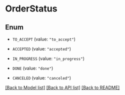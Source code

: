 # OrderStatus

## Enum


* `TO_ACCEPT` (value: `"to_accept"`)

* `ACCEPTED` (value: `"accepted"`)

* `IN_PROGRESS` (value: `"in_progress"`)

* `DONE` (value: `"done"`)

* `CANCELED` (value: `"canceled"`)


[[Back to Model list]](../README.md#documentation-for-models) [[Back to API list]](../README.md#documentation-for-api-endpoints) [[Back to README]](../README.md)


